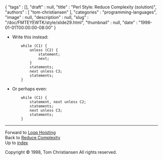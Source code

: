 {
   "tags" : [],
   "draft" : null,
   "title" : "Perl Style: Reduce Complexity (solution)",
   "authors" : [
      "tom-christiansen"
   ],
   "categories" : "programming-languages",
   "image" : null,
   "description" : null,
   "slug" : "/doc/FMTEYEWTK/style/slide29.html",
   "thumbnail" : null,
   "date" : "1998-01-01T00:00:00-08:00"
}


-   Write this instead:

            while (C1) {
                unless (C2) {
                    statement;
                    next;
                }
                statements;
                next unless C3;
                statements;
            }

-   Or perhaps even:

            while (C1) {
                statement, next unless C2;
                statements;
                next unless C3;
                statements;
            }

------------------------------------------------------------------------

Forward to [Loop Hoisting](/doc/FMTEYEWTK/style/slide30.html)
\
Back to [Reduce Complexity](/doc/FMTEYEWTK/style/slide28.html)
\
Up to [index](/doc/FMTEYEWTK/style/slide-index.html)

Copyright © 1998, Tom Christiansen
All rights reserved.
